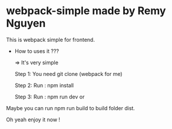 # webpack-simple made by Remy Nguyen

This is webpack simple for frontend.

* How to uses it ???

  => It's very simple
  
  Step 1: You need git clone (webpack for me)
  
  Step 2: Run : npm install
  
  Step 3: Run : npm run dev or
  
Maybe you can run npm run build to build folder dist.

Oh yeah enjoy it now !
